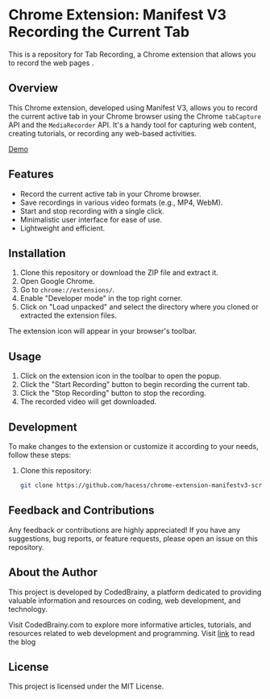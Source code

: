 # Chrome Extension: Manifest V3 Recording the Current Tab

This is a repository for Tab Recording, a Chrome extension that allows you to record the web pages .

## Overview

This Chrome extension, developed using Manifest V3, allows you to record the current active tab in your Chrome browser using the Chrome `tabCapture` API and the `MediaRecorder` API. It's a handy tool for capturing web content, creating tutorials, or recording any web-based activities.

[Demo](https://youtu.be/tVG10viT3Zw)

## Features

- Record the current active tab in your Chrome browser.
- Save recordings in various video formats (e.g., MP4, WebM).
- Start and stop recording with a single click.
- Minimalistic user interface for ease of use.
- Lightweight and efficient.

## Installation

1. Clone this repository or download the ZIP file and extract it.
2. Open Google Chrome.
3. Go to `chrome://extensions/`.
4. Enable "Developer mode" in the top right corner.
5. Click on "Load unpacked" and select the directory where you cloned or extracted the extension files.

The extension icon will appear in your browser's toolbar.

## Usage

1. Click on the extension icon in the toolbar to open the popup.
2. Click the "Start Recording" button to begin recording the current tab.
3. Click the "Stop Recording" button to stop the recording.
4. The recorded video will get downloaded.

## Development

To make changes to the extension or customize it according to your needs, follow these steps:

1. Clone this repository:

   ```bash
   git clone https://github.com/hacess/chrome-extension-manifestv3-screenshot.git

## Feedback and Contributions
Any feedback or contributions are highly appreciated! If you have any suggestions, bug reports, or feature requests, please open an issue on this repository.

## About the Author
This project is developed by CodedBrainy, a platform dedicated to providing valuable information and resources on coding, web development, and technology.

Visit CodedBrainy.com to explore more informative articles, tutorials, and resources related to web development and programming. Visit [link](https://www.codedbrainy.com/chrome-extension-for-recording-the-current-tab/) to read the blog

## License
This project is licensed under the MIT License.
